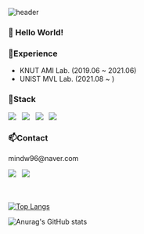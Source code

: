 ![header](https://capsule-render.vercel.app/api?type=waving&color=gradient&height=200&text=Dongwook-Min&fontAlign=70&fontAlignY=40&animation=twinkling)
<h3 align="left">👋 Hello World!</h3>
<h3 align="left">📃Experience</h3>
<ul>
  <li>KNUT AMI Lab. (2019.06 ~ 2021.06)</li>
  <li>UNIST MVL Lab. (2021.08 ~ )</li>
</ul>
<h3 align="left">📌Stack</h3>
<div align="leftr"><img src="https://img.shields.io/badge/Python-3776AB?style=flat-square&logo=Python&logoColor=black"/></img> &nbsp 
<img src="https://img.shields.io/badge/Pytorch-EE4C2C?style=flat-square&logo=Pytorch&logoColor=black"/></img> &nbsp
<img src="https://img.shields.io/badge/TensorFlow-FF6F00?style=flat-square&logo=TensorFlow&logoColor=black"/></img> &nbsp
<img src="https://img.shields.io/badge/scikit-learn-F7931E?style=flat-square&logo=scikit-learn&logoColor=black"/></img></div>

<h3 align="left">📫Contact</h3>
<p align="left">mindw96@naver.com</p>
<div align="left"><a href="https://mindw96.tistory.com/"><img src="https://img.shields.io/badge/Minugio's&nbsp;Blog-AD29B6?style=flat-square&logo=Windows&logoColor=white"/></a> &nbsp 
<a href="https://instagram.com/dongwook_min"><img src="https://img.shields.io/badge/Instagram-E4405F?style=flat-square&logo=Instagram&logoColor=white"/></a>
</div>
<br/>
<br/>

[![Top Langs](https://github-readme-stats.vercel.app/api/top-langs/?username=mindw96&layout=compact&hide=jupyter%20notebook)](https://github.com/anuraghazra/github-readme-stats)

![Anurag's GitHub stats](https://github-readme-stats.vercel.app/api?username=mindw96&count_private=true)
